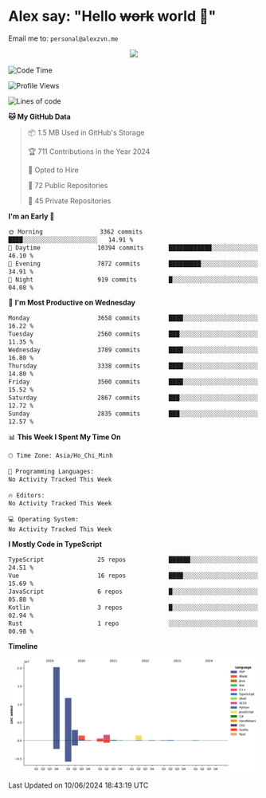 # Alex say: "Hello ~~work~~ world 🐾"
Email me to: `personal@alexzvn.me`


<p align=center>
  <a href="https://skillicons.dev">
    <img src="https://skillicons.dev/icons?i=ts,js,php,nodejs,bun,vue,nuxt,react,svelte,tauri,laravel,rust,mongodb,docker,electron,redis,rabbitmq,tailwind,git,cloudflare,elysia,mysql,nginx,rollupjs,sentry,ubuntu,yarn,html,css,vite" />
  </a>
</p>

<!--START_SECTION:waka-->
![Code Time](http://img.shields.io/badge/Code%20Time-1%2C066%20hrs%2055%20mins-blue)

![Profile Views](http://img.shields.io/badge/Profile%20Views-20-blue)

![Lines of code](https://img.shields.io/badge/From%20Hello%20World%20I%27ve%20Written-40.4%20million%20lines%20of%20code-blue)

**🐱 My GitHub Data** 

> 📦 1.5 MB Used in GitHub's Storage 
 > 
> 🏆 711 Contributions in the Year 2024
 > 
> 💼 Opted to Hire
 > 
> 📜 72 Public Repositories 
 > 
> 🔑 45 Private Repositories 
 > 
**I'm an Early 🐤** 

```text
🌞 Morning                3362 commits        ████░░░░░░░░░░░░░░░░░░░░░   14.91 % 
🌆 Daytime                10394 commits       ████████████░░░░░░░░░░░░░   46.10 % 
🌃 Evening                7872 commits        █████████░░░░░░░░░░░░░░░░   34.91 % 
🌙 Night                  919 commits         █░░░░░░░░░░░░░░░░░░░░░░░░   04.08 % 
```
📅 **I'm Most Productive on Wednesday** 

```text
Monday                   3658 commits        ████░░░░░░░░░░░░░░░░░░░░░   16.22 % 
Tuesday                  2560 commits        ███░░░░░░░░░░░░░░░░░░░░░░   11.35 % 
Wednesday                3789 commits        ████░░░░░░░░░░░░░░░░░░░░░   16.80 % 
Thursday                 3338 commits        ████░░░░░░░░░░░░░░░░░░░░░   14.80 % 
Friday                   3500 commits        ████░░░░░░░░░░░░░░░░░░░░░   15.52 % 
Saturday                 2867 commits        ███░░░░░░░░░░░░░░░░░░░░░░   12.72 % 
Sunday                   2835 commits        ███░░░░░░░░░░░░░░░░░░░░░░   12.57 % 
```


📊 **This Week I Spent My Time On** 

```text
🕑︎ Time Zone: Asia/Ho_Chi_Minh

💬 Programming Languages: 
No Activity Tracked This Week

🔥 Editors: 
No Activity Tracked This Week

💻 Operating System: 
No Activity Tracked This Week
```

**I Mostly Code in TypeScript** 

```text
TypeScript               25 repos            ██████░░░░░░░░░░░░░░░░░░░   24.51 % 
Vue                      16 repos            ████░░░░░░░░░░░░░░░░░░░░░   15.69 % 
JavaScript               6 repos             █░░░░░░░░░░░░░░░░░░░░░░░░   05.88 % 
Kotlin                   3 repos             █░░░░░░░░░░░░░░░░░░░░░░░░   02.94 % 
Rust                     1 repo              ░░░░░░░░░░░░░░░░░░░░░░░░░   00.98 % 
```



**Timeline**

![Lines of Code chart](https://raw.githubusercontent.com/alexzvn/alexzvn/main/assets/bar_graph.png)


 Last Updated on 10/06/2024 18:43:19 UTC
<!--END_SECTION:waka-->
